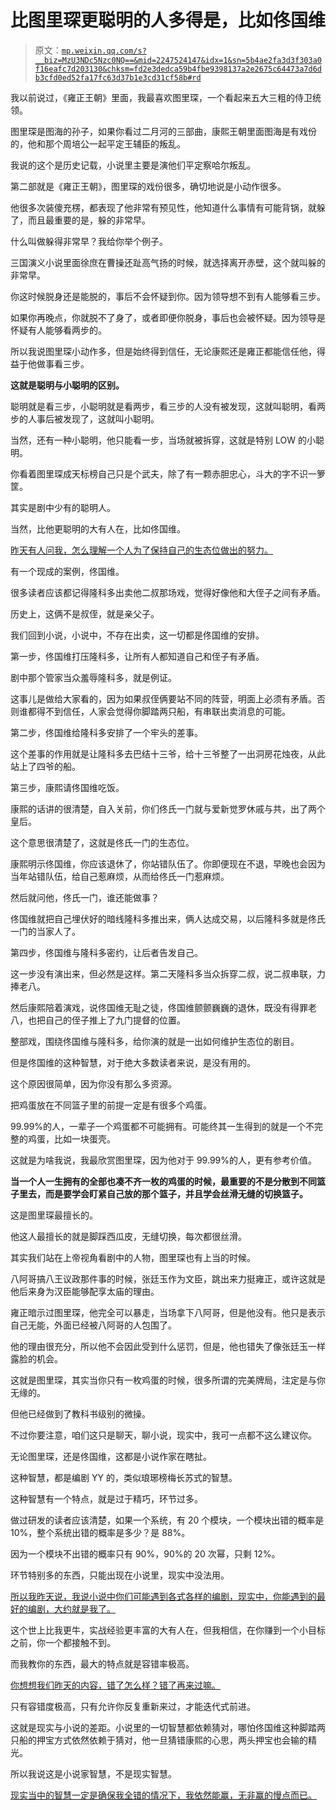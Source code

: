 # 比图里琛更聪明的人多得是，比如佟国维

> 原文：[`mp.weixin.qq.com/s?__biz=MzU3NDc5Nzc0NQ==&mid=2247524147&idx=1&sn=5b4ae2fa3d3f303a0f16eafc7d203130&chksm=fd2e3dedca59b4fbe9398137a2e2675c64473a7d6db3cfd0ed52fa17fc63d37b1e3cd31cf58b#rd`](http://mp.weixin.qq.com/s?__biz=MzU3NDc5Nzc0NQ==&mid=2247524147&idx=1&sn=5b4ae2fa3d3f303a0f16eafc7d203130&chksm=fd2e3dedca59b4fbe9398137a2e2675c64473a7d6db3cfd0ed52fa17fc63d37b1e3cd31cf58b#rd)

我以前说过，《雍正王朝》里面，我最喜欢图里琛，一个看起来五大三粗的侍卫统领。 

图里琛是图海的孙子，如果你看过二月河的三部曲，康熙王朝里面图海是有戏份的，他和那个周培公一起平定王辅臣的叛乱。 

我说的这个是历史记载，小说里主要是演他们平定察哈尔叛乱。

第二部就是《雍正王朝》，图里琛的戏份很多，确切地说是小动作很多。

他很多次装傻充楞，都表现了他非常有预见性，他知道什么事情有可能背锅，就躲了，而且最重要的是，躲的非常早。 

什么叫做躲得非常早？我给你举个例子。 

三国演义小说里面徐庶在曹操还趾高气扬的时候，就选择离开赤壁，这个就叫躲的非常早。 

你这时候脱身还是能脱的，事后不会怀疑到你。因为领导想不到有人能够看三步。 

如果你再晚点，你就脱不了身了，或者即便你脱身，事后也会被怀疑。因为领导是怀疑有人能够看两步的。

所以我说图里琛小动作多，但是始终得到信任，无论康熙还是雍正都能信任他，得益于他做事看三步。 

**这就是聪明与小聪明的区别。** 

聪明就是看三步，小聪明就是看两步，看三步的人没有被发现，这就叫聪明，看两步的人事后被发现了，这就叫小聪明。 

当然，还有一种小聪明，他只能看一步，当场就被拆穿，这就是特别 LOW 的小聪明。

你看着图里琛成天标榜自己只是个武夫，除了有一颗赤胆忠心，斗大的字不识一箩筐。

其实是剧中少有的聪明人。 

当然，比他更聪明的大有人在，比如佟国维。

[昨天有人问我，怎么理解一个人为了保持自己的生态位做出的努力。](http://mp.weixin.qq.com/s?__biz=MzkwMzQ1MzczOQ==&mid=2247483875&idx=1&sn=74db4d4bb7f902924fc38f84cf40ea57&chksm=c0974ca7f7e0c5b1a9e80687d4c5bd71d48e57e6f754f6e8a408501d29fe4581f7f3dba9006d&scene=21#wechat_redirect) 

有一个现成的案例，佟国维。

很多读者应该都记得隆科多出卖他二叔那场戏，觉得好像他和大侄子之间有矛盾。

历史上，这俩不是叔侄，就是亲父子。 

我们回到小说，小说中，不存在出卖，这一切都是佟国维的安排。

第一步，佟国维打压隆科多，让所有人都知道自己和侄子有矛盾。

剧中那个管家当众羞辱隆科多，就是例证。

这事儿是做给大家看的，因为如果叔侄俩要站不同的阵营，明面上必须有矛盾。否则谁都得不到信任，人家会觉得你脚踏两只船，有串联出卖消息的可能。

第二步，佟国维给隆科多安排了一个牢头的差事。

这个差事的作用就是让隆科多去巴结十三爷，给十三爷整了一出洞房花烛夜，从此站上了四爷的船。

第三步，康熙请佟国维吃饭。

康熙的话讲的很清楚，自入关前，你们佟氏一门就与爱新觉罗休戚与共，出了两个皇后。

这个意思很清楚了，这就是佟氏一门的生态位。

康熙明示佟国维，你应该退休了，你站错队伍了。你即便现在不退，早晚也会因为当年站错队伍，给自己惹麻烦，从而给佟氏一门惹麻烦。

然后就问他，佟氏一门，谁还能做事？

佟国维就把自己埋伏好的暗线隆科多推出来，俩人达成交易，以后隆科多就是佟氏一门的当家人了。

第四步，佟国维与隆科多密约，让后者告发自己。

这一步没有演出来，但必然是这样。第二天隆科多当众拆穿二叔，说二叔串联，力捧老八。

然后康熙陪着演戏，说佟国维无耻之徒，佟国维颤颤巍巍的退休，既没有得罪老八，也把自己的侄子推上了九门提督的位置。 

整部戏，围绕佟国维与隆科多，给你演的就是一出如何维护生态位的剧目。 

但是佟国维的这种智慧，对于绝大多数读者来说，是没有用的。

这个原因很简单，因为你没有那么多资源。 

把鸡蛋放在不同篮子里的前提一定是有很多个鸡蛋。 

99.99%的人，一辈子一个鸡蛋都不可能拥有。可能终其一生得到的就是一个不完整的鸡蛋，比如一块蛋壳。

这就是为啥我说，我最欣赏图里琛，因为他对于 99.99%的人，更有参考价值。 

**当一个人一生拥有的全部也凑不齐一枚的鸡蛋的时候，最重要的不是分散到不同篮子里去，而是要学会盯紧自己放的那个篮子，并且学会丝滑无缝的切换篮子。**

这是图里琛最擅长的。 

他这人最擅长的就是脚踩西瓜皮，无缝切换，每次都很丝滑。 

其实我们站在上帝视角看剧中的人物，图里琛也有上当的时候。

八阿哥搞八王议政那件事的时候，张廷玉作为文臣，跳出来力挺雍正，或许这就是他后来身为汉臣能够配享太庙的理由。 

雍正暗示过图里琛，他完全可以暴走，当场拿下八阿哥，但是他没有。他只是表示自己无能，外面已经被八阿哥的人包围了。 

他的理由很充分，所以他不会因此受到什么惩罚，但是，他也错失了像张廷玉一样露脸的机会。 

这就是图里琛，其实当你只有一枚鸡蛋的时候，很多所谓的完美牌局，注定是与你无缘的。 

但他已经做到了教科书级别的微操。 

不过你要注意，咱们这只是聊天，聊小说，现实中，我可一点都不这么建议你。 

无论图里琛，还是佟国维，这都是小说作家在瞎扯。

这种智慧，都是编剧 YY 的，类似琅琊榜梅长苏式的智慧。 

这种智慧有一个特点，就是过于精巧，环节过多。 

做过研发的读者应该清楚，如果一个系统，有 20 个模块，一个模块出错的概率是 10%，整个系统出错的概率是多少？是 88%。 

因为一个模块不出错的概率只有 90%，90%的 20 次幂，只剩 12%。 

环节特别多的东西，只能出现在小说里，现实中没法用。 

[所以我昨天说，我说小说中你们可能遇到各式各样的编剧，现实中，你能遇到的最好的编剧，大约就是我了。](http://mp.weixin.qq.com/s?__biz=MzkwMzQ1MzczOQ==&mid=2247483875&idx=1&sn=74db4d4bb7f902924fc38f84cf40ea57&chksm=c0974ca7f7e0c5b1a9e80687d4c5bd71d48e57e6f754f6e8a408501d29fe4581f7f3dba9006d&scene=21#wechat_redirect) 

这个世上比我更牛，实战经验更丰富的大有人在，但我相信，在你赚到一个小目标之前，你一个都接触不到。

而我教你的东西，最大的特点就是容错率极高。 

[你想想我们昨天的内容，错了怎么样？错了再来过嘛。](http://mp.weixin.qq.com/s?__biz=MzkwMzQ1MzczOQ==&mid=2247483875&idx=1&sn=74db4d4bb7f902924fc38f84cf40ea57&chksm=c0974ca7f7e0c5b1a9e80687d4c5bd71d48e57e6f754f6e8a408501d29fe4581f7f3dba9006d&scene=21#wechat_redirect)

只有容错度极高，只有允许你反复重新来过，才能迭代式前进。

这就是现实与小说的差距。小说里的一切智慧都依赖猜对，哪怕佟国维这种脚踏两只船的押宝方式依然依赖于猜对，他一旦猜错康熙的心思，两头押宝也会输的精光。 

所以我说这是小说家智慧，不是现实智慧。 

[现实当中的智慧一定是确保我全错的情况下，我依然能赢，无非赢的慢点而已。](http://mp.weixin.qq.com/s?__biz=MzkwMzQ1MzczOQ==&mid=2247483875&idx=1&sn=74db4d4bb7f902924fc38f84cf40ea57&chksm=c0974ca7f7e0c5b1a9e80687d4c5bd71d48e57e6f754f6e8a408501d29fe4581f7f3dba9006d&scene=21#wechat_redirect)